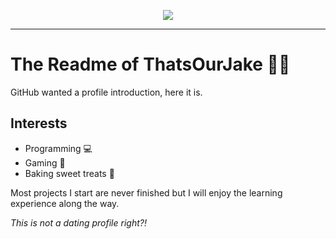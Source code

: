 <p align="center"><img src="https://sdk.bitmoji.com/render/panel/a9d3fb21-c7c8-454c-861a-643f44bf9673-0c19fa60-a2ae-4b99-b509-f58bb1580418-v1.png?transparent=1&palette=1" /></p>

---

# The Readme of ThatsOurJake 👋🏻
GitHub wanted a profile introduction, here it is.

## Interests
- Programming 💻
- Gaming 👾
- Baking sweet treats 🍰

Most projects I start are never finished but I will enjoy the learning experience along the way.

_This is not a dating profile right?!_

